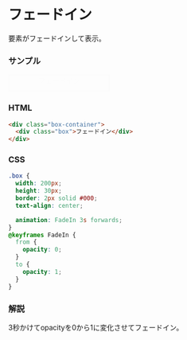 # フェードイン

要素がフェードインして表示。

<style>
  .box {
    width: 200px;
    height: 30px;
    border: 2px solid #000;
    text-align: center;

    animation: FadeIn 3s forwards;
  }
  @keyframes FadeIn {
    from {
      opacity: 0;
    }
    to {
      opacity: 1;
    }
  }
</style>

### サンプル
<div class="box-container">
  <div class="box">フェードイン</div>
</div>

### HTML
```html
<div class="box-container">
  <div class="box">フェードイン</div>
</div>
```

### CSS
```css
.box {
  width: 200px;
  height: 30px;
  border: 2px solid #000;
  text-align: center;

  animation: FadeIn 3s forwards;
}
@keyframes FadeIn {
  from {
    opacity: 0;
  }
  to {
    opacity: 1;
  }
}
```

### 解説
3秒かけてopacityを0から1に変化させてフェードイン。
